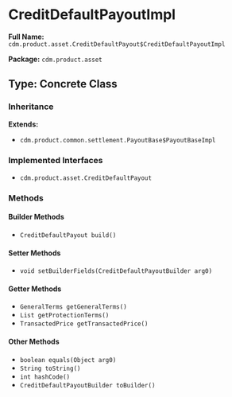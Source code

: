 # CreditDefaultPayoutImpl

**Full Name:** `cdm.product.asset.CreditDefaultPayout$CreditDefaultPayoutImpl`

**Package:** `cdm.product.asset`

## Type: Concrete Class

### Inheritance

**Extends:**
- `cdm.product.common.settlement.PayoutBase$PayoutBaseImpl`

### Implemented Interfaces

- `cdm.product.asset.CreditDefaultPayout`

### Methods

#### Builder Methods

- `CreditDefaultPayout build()`

#### Setter Methods

- `void setBuilderFields(CreditDefaultPayoutBuilder arg0)`

#### Getter Methods

- `GeneralTerms getGeneralTerms()`
- `List getProtectionTerms()`
- `TransactedPrice getTransactedPrice()`

#### Other Methods

- `boolean equals(Object arg0)`
- `String toString()`
- `int hashCode()`
- `CreditDefaultPayoutBuilder toBuilder()`

